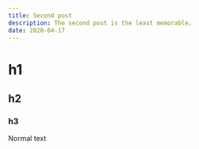 ```yaml
---
title: Second post
description: The second post is the least memorable.
date: 2020-04-17
---
```


# h1

## h2

### h3

Normal text
